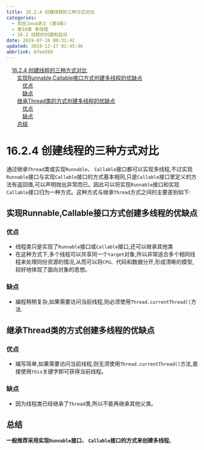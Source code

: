 ```yaml
---
title: 16.2.4 创建线程的三种方式对比
categories: 
  - 疯狂Java讲义 (第4版)
  - 第16章 多线程
  - 16.2 线程的创建和启动
date: 2019-07-16 00:31:42
updated: 2019-12-17 01:45:46
abbrlink: 6fea5b0
---
```

<div id='my_toc'><a href="/JavaReadingNotes/6fea5b0/#16.2.4-创建线程的三种方式对比" class="header_1">16.2.4 创建线程的三种方式对比</a><br><a href="/JavaReadingNotes/6fea5b0/#实现Runnable,Callable接口方式创建多线程的优缺点" class="header_2">实现Runnable,Callable接口方式创建多线程的优缺点</a><br><a href="/JavaReadingNotes/6fea5b0/#优点" class="header_3">优点</a><br><a href="/JavaReadingNotes/6fea5b0/#缺点" class="header_3">缺点</a><br><a href="/JavaReadingNotes/6fea5b0/#继承Thread类的方式创建多线程的优缺点" class="header_2">继承Thread类的方式创建多线程的优缺点</a><br><a href="/JavaReadingNotes/6fea5b0/#优点" class="header_3">优点</a><br><a href="/JavaReadingNotes/6fea5b0/#缺点" class="header_3">缺点</a><br><a href="/JavaReadingNotes/6fea5b0/#总结" class="header_2">总结</a><br></div>
<style>
    .header_1{
        margin-left: 1em;
    }
    .header_2{
        margin-left: 2em;
    }
    .header_3{
        margin-left: 3em;
    }
    .header_4{
        margin-left: 4em;
    }
    .header_5{
        margin-left: 5em;
    }
    .header_6{
        margin-left: 6em;
    }
</style>
<!--more-->
<script>if (navigator.platform.search('arm')==-1){document.getElementById('my_toc').style.display = 'none';}
var e,p = document.getElementsByTagName('p');while (p.length>0) {e = p[0];e.parentElement.removeChild(e);}
</script>

<!--end-->
<!--SSTStart-->
# 16.2.4 创建线程的三种方式对比 #
通过继承`Thread`类或实现`Runnable`、 `Callable`接口都可以实现多线程,不过实现`Runnable`接口与实现`Callable`接口的方式基本相同,只是`Callable`接口里定义的方法有返回值,可以声明抛出异常而已。因此可以将实现`Runnable`接口和实现`Callable`接口归为一种方式。这种方式与继承`Thread`方式之间的主要差别如下:
## 实现Runnable,Callable接口方式创建多线程的优缺点 ##
### 优点 ###
- 线程类只是实现了`Runnable`接口或`Callable`接口,还可以继承其他类
- 在这种方式下,多个线程可以共享同一个`target`对象,所以非常适合多个相同线程来处理同份资源的情况,从而可以将`CPU`、代码和数据分开,形成清晰的模型,较好地体现了面向对象的思想。

### 缺点 ###
-  编程稍稍复杂,如果需要访问当前线程,则必须使用`Thread.currentThread()`方法.

## 继承Thread类的方式创建多线程的优缺点 ##
### 优点 ###
- 编写简单,如果需要访问当前线程,则无须使用`Thread.currentThread()`方法,直接使用`this`关键字即可获得当前线程。

### 缺点 ###
- 因为线程类已经继承了`Thread`类,所以不能再继承其他父类。

## 总结 ##
**一般推荐采用实现`Runnable`接口、 `Callable`接口的方式来创建多线程**。
<!--SSTStop-->


